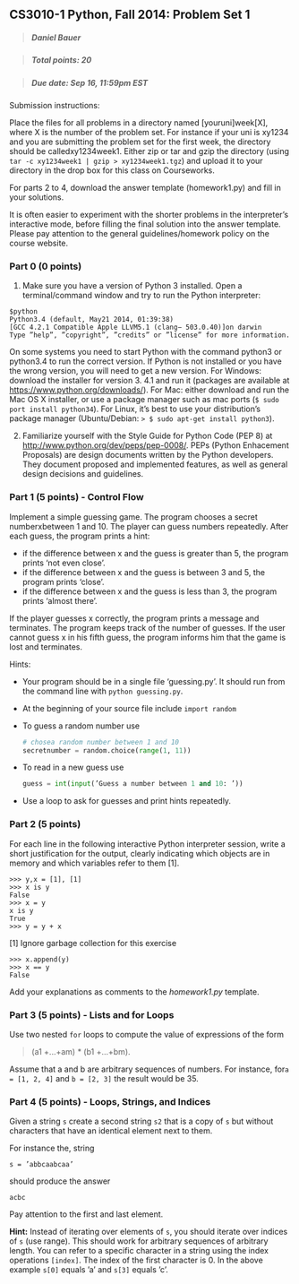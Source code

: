 ## CS3010-1 Python, Fall 2014: Problem Set 1

> ##### Daniel Bauer

> ##### Total points: 20

> ##### Due date: Sep 16, 11:59pm EST

Submission instructions:

Place the files for all problems in a directory named [youruni]week[X], where X is the number of
the problem set. For instance if your uni is xy1234 and you are submitting the problem set for the first week, the directory should be calledxy1234week1. Either zip or tar and gzip the directory (using `tar -c xy1234week1 | gzip > xy1234week1.tgz`) and upload it to your directory in the drop box for this class on Courseworks.

For parts 2 to 4, download the answer template (homework1.py) and fill in your solutions.

It is often easier to experiment with the shorter problems in the interpreter’s interactive mode, before filling the final solution into the answer template. Please pay attention to the general guidelines/homework policy on the course website.

### Part 0 (0 points)

1. Make sure you have a version of Python 3 installed. Open a terminal/command window and try to run the Python interpreter:

  ```
  $python
  Python3.4 (default, May21 2014, 01:39:38)
  [GCC 4.2.1 Compatible Apple LLVM5.1 (clang− 503.0.40)]on darwin
  Type ”help”, ”copyright”, ”credits” or ”license” for more information.
  ```

  On some systems you need to start Python with the command python3 or python3.4 to run the correct version. If Python is not installed or you have the wrong version, you will need to get a new version. For Windows: download the installer for version 3. 4.1 and run it (packages are available at https://www.python.org/downloads/). For Mac: either download and run the Mac OS X installer, or use a package manager such as mac ports (`$ sudo port install python34`). For Linux, it’s best to use your distribution’s package manager (Ubuntu/Debian: `> $ sudo apt-get install python3`).

2. Familiarize yourself with the Style Guide for Python Code (PEP 8) at http://www.python.org/dev/peps/pep-0008/. PEPs (Python Enhacement Proposals) are design documents written by the Python developers. They document proposed and implemented features, as well as general design decisions and guidelines.


### Part 1 (5 points) - Control Flow

Implement a simple guessing game. The program chooses a secret numberxbetween 1 and 10. The player can guess numbers repeatedly. After each guess, the program prints a hint:

- if the difference between x and the guess is greater than 5, the program prints ‘not even close’.
- if the difference between x and the guess is between 3 and 5, the program prints ‘close’.
- if the difference between x and the guess is less than 3, the program prints ‘almost there’.

If the player guesses x correctly, the program prints a message and terminates.
The program keeps track of the number of guesses. If the user cannot guess x in his fifth guess, the program informs him that the game is lost and terminates.

Hints:

- Your program should be in a single file ‘guessing.py’. It should run from the command line with `python guessing.py`.
- At the beginning of your source file include `import random`
- To guess a random number use

  ```python
  # chosea random number between 1 and 10
  secretnumber = random.choice(range(1, 11))
  ```

- To read in a new guess use

  ```python
  guess = int(input(’Guess a number between 1 and 10: ’))
  ```
- Use a loop to ask for guesses and print hints repeatedly.

### Part 2 (5 points)

For each line in the following interactive Python interpreter session, write a short justification for the
output, clearly indicating which objects are in memory and which variables refer to them [1].

```
>>> y,x = [1], [1]
>>> x is y
False
>>> x = y
x is y
True
>>> y = y + x
```

[1] Ignore garbage collection for this exercise

```
>>> x.append(y)
>>> x == y
False
```

Add your explanations as comments to the _homework1.py_ template.

### Part 3 (5 points) - Lists and for Loops

Use two nested `for` loops to compute the value of expressions of the form

>(a1 +...+am) * (b1 +...+bm).

Assume that a and b are arbitrary sequences of numbers. For instance, for`a = [1, 2, 4]` and `b = [2, 3]` the result would be 35.

### Part 4 (5 points) - Loops, Strings, and Indices

Given a string `s` create a second string `s2` that is a copy of `s` but without characters that have an identical element next to them.

For instance the, string

```
s = ’abbcaabcaa’
```
should produce the answer

```
acbc
```
Pay attention to the first and last element.

__Hint:__ Instead of iterating over elements of `s`, you should iterate over indices of `s` (use range). This should work for arbitrary sequences of arbitrary length. You can refer to a specific character in a string using the index operations `[index]`. The index of the first character is 0. In the above example `s[0]` equals ’a’ and `s[3]` equals ’c’.
